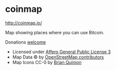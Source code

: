 coinmap
=======

<http://coinmap.io/>

Map showing places where you can use Bitcoin.

Donations [welcome](https://greenaddress.it/pay/GA4Br1JxWxVsfuFhRXgGXtjjPUunMK/)

* Licensed under [Affero General Public License 3](http://www.gnu.org/licenses/agpl-3.0.html)
* Map Data © by [OpenStreetMap contributors](http://www.openstreetmap.org/copyright)
* Map Icons CC-0 by [Brian Quinion](http://www.sjjb.co.uk/mapicons/)
